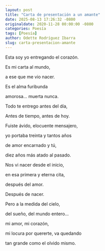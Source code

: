 ```yaml
---
layout: post
title: "Carta de presentación a un amante"
date: 2025-08-13 17:26:32 -0800
originaldate: 2020-11-28 00:00:00 -0800
categories: Poesía
tags: [Poesía]
author: Odette Rodríguez Ibarra
slug: carta-presentacion-amante
---
```


Esta soy yo entregando el corazón.

Es mi carta al mundo, 

a ese que me vio nacer.

Es el alma furibunda

amorosa… muerta nunca.

Todo te entrego antes del día,

Antes de tiempo, antes de hoy.

Fuiste ávido, elocuente mensajero,

yo portaba treinta y tantos años

 de amor encarnado y tú,

diez años más atado al pasado.

Nos vi nacer desde el inicio,

en esa primera y eterna cita,

después del amor.

Después de nacer.

Pero a la medida del cielo, 

del sueño, del mundo entero…

 mi amor, mi corazón,

mi locura por quererte, va quedando 

tan grande como el olvido mismo.
